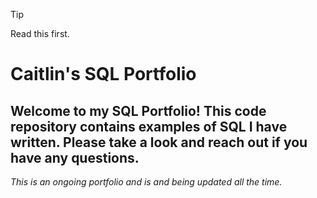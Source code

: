> [!TIP]
> Read this first.


# Caitlin's SQL Portfolio

## Welcome to my SQL Portfolio! This code repository contains examples of SQL I have written.  Please take a look and reach out if you have any questions.

*This is an ongoing portfolio and is and being updated all the time.*
